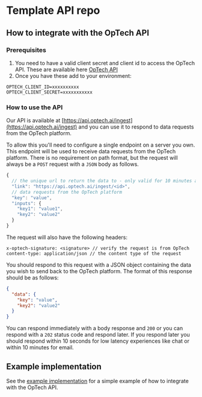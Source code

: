 # Template API repo

## How to integrate with the OpTech API

### Prerequisites

1. You need to have a valid client secret and client id to access the OpTech API. These are available here [OpTech API](https://app.optech.ai/setup/webhooks)
2. Once you have these add to your environment:

```env
OPTECH_CLIENT_ID=xxxxxxxxxx
OPTECH_CLIENT_SECRET=xxxxxxxxxxx
```

### How to use the API

Our API is available at [https://api.optech.ai/ingest](https://api.optech.ai/ingest) and you can use it to respond to data requests from the OpTech platform.

To allow this you'll need to configure a single endpoint on a server you own. This endpoint will be used to receive data requests from the OpTech platform. There is no requirement on
path format, but the request will always be a `POST` request with a `JSON` body as follows.

```javascript
{
  // the unique url to return the data to - only valid for 10 minutes after the request / and relevant if using an async flow
  "link": "https://api.optech.ai/ingest/<id>",
  // data requests from the OpTech platform
  "key": "value",
  "inputs": {
    "key1": "value1",
    "key2": "value2"
  }
}
```

The request will also have the following headers:

```http
x-optech-signature: <signature> // verify the request is from OpTech
content-type: application/json // the content type of the request
```

You should respond to this request with a JSON object containing the data you wish to send back to the OpTech platform. The format of this response should be as follows:

```json
{
  "data": {
    "key": "value",
    "key2": "value2"
  }
}
```

You can respond immediately with a body response and `200` or you can respond with a `202` status code and respond later. If you respond later you should respond
within 10 seconds for low latency experiences like chat or within 10 minutes for email.

## Example implementation

See the [example implementation](api/webhook.ts) for a simple example of how to integrate with the OpTech API.
